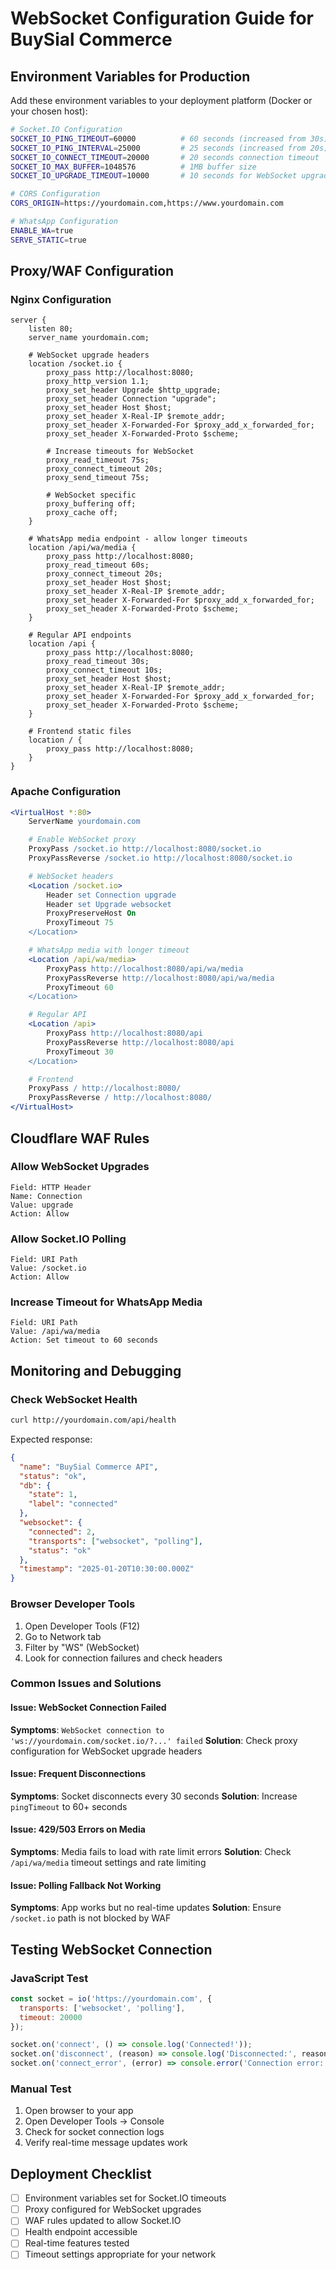 # WebSocket Configuration Guide for BuySial Commerce

## Environment Variables for Production

Add these environment variables to your deployment platform (Docker or your chosen host):

```bash
# Socket.IO Configuration
SOCKET_IO_PING_TIMEOUT=60000          # 60 seconds (increased from 30s)
SOCKET_IO_PING_INTERVAL=25000         # 25 seconds (increased from 20s)
SOCKET_IO_CONNECT_TIMEOUT=20000       # 20 seconds connection timeout
SOCKET_IO_MAX_BUFFER=1048576          # 1MB buffer size
SOCKET_IO_UPGRADE_TIMEOUT=10000       # 10 seconds for WebSocket upgrade

# CORS Configuration
CORS_ORIGIN=https://yourdomain.com,https://www.yourdomain.com

# WhatsApp Configuration
ENABLE_WA=true
SERVE_STATIC=true
```

## Proxy/WAF Configuration

### Nginx Configuration
```nginx
server {
    listen 80;
    server_name yourdomain.com;

    # WebSocket upgrade headers
    location /socket.io {
        proxy_pass http://localhost:8080;
        proxy_http_version 1.1;
        proxy_set_header Upgrade $http_upgrade;
        proxy_set_header Connection "upgrade";
        proxy_set_header Host $host;
        proxy_set_header X-Real-IP $remote_addr;
        proxy_set_header X-Forwarded-For $proxy_add_x_forwarded_for;
        proxy_set_header X-Forwarded-Proto $scheme;

        # Increase timeouts for WebSocket
        proxy_read_timeout 75s;
        proxy_connect_timeout 20s;
        proxy_send_timeout 75s;

        # WebSocket specific
        proxy_buffering off;
        proxy_cache off;
    }

    # WhatsApp media endpoint - allow longer timeouts
    location /api/wa/media {
        proxy_pass http://localhost:8080;
        proxy_read_timeout 60s;
        proxy_connect_timeout 20s;
        proxy_set_header Host $host;
        proxy_set_header X-Real-IP $remote_addr;
        proxy_set_header X-Forwarded-For $proxy_add_x_forwarded_for;
        proxy_set_header X-Forwarded-Proto $scheme;
    }

    # Regular API endpoints
    location /api {
        proxy_pass http://localhost:8080;
        proxy_read_timeout 30s;
        proxy_connect_timeout 10s;
        proxy_set_header Host $host;
        proxy_set_header X-Real-IP $remote_addr;
        proxy_set_header X-Forwarded-For $proxy_add_x_forwarded_for;
        proxy_set_header X-Forwarded-Proto $scheme;
    }

    # Frontend static files
    location / {
        proxy_pass http://localhost:8080;
    }
}
```

### Apache Configuration
```apache
<VirtualHost *:80>
    ServerName yourdomain.com

    # Enable WebSocket proxy
    ProxyPass /socket.io http://localhost:8080/socket.io
    ProxyPassReverse /socket.io http://localhost:8080/socket.io

    # WebSocket headers
    <Location /socket.io>
        Header set Connection upgrade
        Header set Upgrade websocket
        ProxyPreserveHost On
        ProxyTimeout 75
    </Location>

    # WhatsApp media with longer timeout
    <Location /api/wa/media>
        ProxyPass http://localhost:8080/api/wa/media
        ProxyPassReverse http://localhost:8080/api/wa/media
        ProxyTimeout 60
    </Location>

    # Regular API
    <Location /api>
        ProxyPass http://localhost:8080/api
        ProxyPassReverse http://localhost:8080/api
        ProxyTimeout 30
    </Location>

    # Frontend
    ProxyPass / http://localhost:8080/
    ProxyPassReverse / http://localhost:8080/
</VirtualHost>
```

## Cloudflare WAF Rules

### Allow WebSocket Upgrades
```
Field: HTTP Header
Name: Connection
Value: upgrade
Action: Allow
```

### Allow Socket.IO Polling
```
Field: URI Path
Value: /socket.io
Action: Allow
```

### Increase Timeout for WhatsApp Media
```
Field: URI Path
Value: /api/wa/media
Action: Set timeout to 60 seconds
```

## Monitoring and Debugging

### Check WebSocket Health
```bash
curl http://yourdomain.com/api/health
```

Expected response:
```json
{
  "name": "BuySial Commerce API",
  "status": "ok",
  "db": {
    "state": 1,
    "label": "connected"
  },
  "websocket": {
    "connected": 2,
    "transports": ["websocket", "polling"],
    "status": "ok"
  },
  "timestamp": "2025-01-20T10:30:00.000Z"
}
```

### Browser Developer Tools
1. Open Developer Tools (F12)
2. Go to Network tab
3. Filter by "WS" (WebSocket)
4. Look for connection failures and check headers

### Common Issues and Solutions

#### Issue: WebSocket Connection Failed
**Symptoms**: `WebSocket connection to 'ws://yourdomain.com/socket.io/?...' failed`
**Solution**: Check proxy configuration for WebSocket upgrade headers

#### Issue: Frequent Disconnections
**Symptoms**: Socket disconnects every 30 seconds
**Solution**: Increase `pingTimeout` to 60+ seconds

#### Issue: 429/503 Errors on Media
**Symptoms**: Media fails to load with rate limit errors
**Solution**: Check `/api/wa/media` timeout settings and rate limiting

#### Issue: Polling Fallback Not Working
**Symptoms**: App works but no real-time updates
**Solution**: Ensure `/socket.io` path is not blocked by WAF

## Testing WebSocket Connection

### JavaScript Test
```javascript
const socket = io('https://yourdomain.com', {
  transports: ['websocket', 'polling'],
  timeout: 20000
});

socket.on('connect', () => console.log('Connected!'));
socket.on('disconnect', (reason) => console.log('Disconnected:', reason));
socket.on('connect_error', (error) => console.error('Connection error:', error));
```

### Manual Test
1. Open browser to your app
2. Open Developer Tools → Console
3. Check for socket connection logs
4. Verify real-time message updates work

## Deployment Checklist

- [ ] Environment variables set for Socket.IO timeouts
- [ ] Proxy configured for WebSocket upgrades
- [ ] WAF rules updated to allow Socket.IO
- [ ] Health endpoint accessible
- [ ] Real-time features tested
- [ ] Timeout settings appropriate for your network
